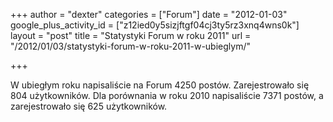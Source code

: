 +++
author = "dexter"
categories = ["Forum"]
date = "2012-01-03"
google_plus_activity_id = ["z12ied0y5sizjftgf04cj3ty5rz3xnq4wns0k"]
layout = "post"
title = "Statystyki Forum w roku 2011"
url = "/2012/01/03/statystyki-forum-w-roku-2011-w-ubieglym/"

+++

W ubiegłym roku napisaliście na Forum 4250 postów. Zarejestrowało się 804 użytkowników. Dla porównania w roku 2010 napisaliście 7371 postów, a zarejestrowało się 625 użytkowników.
